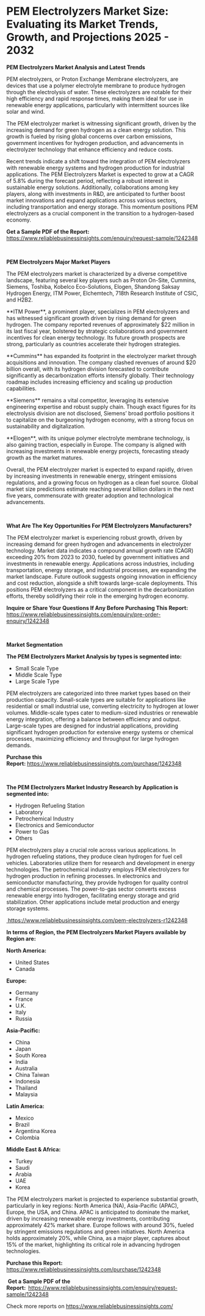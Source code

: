 <p><h1>PEM Electrolyzers Market Size: Evaluating its Market Trends, Growth, and Projections 2025 - 2032</h1></p><p><strong>PEM Electrolyzers Market Analysis and Latest Trends</strong></p>
<p><p>PEM electrolyzers, or Proton Exchange Membrane electrolyzers, are devices that use a polymer electrolyte membrane to produce hydrogen through the electrolysis of water. These electrolyzers are notable for their high efficiency and rapid response times, making them ideal for use in renewable energy applications, particularly with intermittent sources like solar and wind.</p><p>The PEM electrolyzer market is witnessing significant growth, driven by the increasing demand for green hydrogen as a clean energy solution. This growth is fueled by rising global concerns over carbon emissions, government incentives for hydrogen production, and advancements in electrolyzer technology that enhance efficiency and reduce costs. </p><p>Recent trends indicate a shift toward the integration of PEM electrolyzers with renewable energy systems and hydrogen production for industrial applications. The PEM Electrolyzers Market is expected to grow at a CAGR of 5.8% during the forecast period, reflecting a robust interest in sustainable energy solutions. Additionally, collaborations among key players, along with investments in R&D, are anticipated to further boost market innovations and expand applications across various sectors, including transportation and energy storage. This momentum positions PEM electrolyzers as a crucial component in the transition to a hydrogen-based economy.</p></p>
<p><strong>Get a Sample PDF of the Report:&nbsp;</strong> <a href="https://www.reliablebusinessinsights.com/enquiry/request-sample/1242348?utm_campaign=1720&utm_medium=2&utm_source=Github&utm_content=ia&utm_term=13022025&utm_id=pem-electrolyzers">https://www.reliablebusinessinsights.com/enquiry/request-sample/1242348</a></p>
<p>&nbsp;</p>
<p><strong>PEM Electrolyzers Major Market Players</strong></p>
<p><p>The PEM electrolyzers market is characterized by a diverse competitive landscape, featuring several key players such as Proton On-Site, Cummins, Siemens, Toshiba, Kobelco Eco-Solutions, Elogen, Shandong Saksay Hydrogen Energy, ITM Power, Elchemtech, 718th Research Institute of CSIC, and H2B2.</p><p>**ITM Power**, a prominent player, specializes in PEM electrolyzers and has witnessed significant growth driven by rising demand for green hydrogen. The company reported revenues of approximately $22 million in its last fiscal year, bolstered by strategic collaborations and government incentives for clean energy technology. Its future growth prospects are strong, particularly as countries accelerate their hydrogen strategies.</p><p>**Cummins** has expanded its footprint in the electrolyzer market through acquisitions and innovation. The company clashed revenues of around $20 billion overall, with its hydrogen division forecasted to contribute significantly as decarbonization efforts intensify globally. Their technology roadmap includes increasing efficiency and scaling up production capabilities.</p><p>**Siemens** remains a vital competitor, leveraging its extensive engineering expertise and robust supply chain. Though exact figures for its electrolysis division are not disclosed, Siemens’ broad portfolio positions it to capitalize on the burgeoning hydrogen economy, with a strong focus on sustainability and digitalization.</p><p>**Elogen**, with its unique polymer electrolyte membrane technology, is also gaining traction, especially in Europe. The company is aligned with increasing investments in renewable energy projects, forecasting steady growth as the market matures.</p><p>Overall, the PEM electrolyzer market is expected to expand rapidly, driven by increasing investments in renewable energy, stringent emissions regulations, and a growing focus on hydrogen as a clean fuel source. Global market size predictions estimate reaching several billion dollars in the next five years, commensurate with greater adoption and technological advancements.</p></p>
<p>&nbsp;</p>
<p><strong>What Are The Key Opportunities For PEM Electrolyzers Manufacturers?</strong></p>
<p><p>The PEM electrolyzer market is experiencing robust growth, driven by increasing demand for green hydrogen and advancements in electrolyzer technology. Market data indicates a compound annual growth rate (CAGR) exceeding 20% from 2023 to 2030, fueled by government initiatives and investments in renewable energy. Applications across industries, including transportation, energy storage, and industrial processes, are expanding the market landscape. Future outlook suggests ongoing innovation in efficiency and cost reduction, alongside a shift towards large-scale deployments. This positions PEM electrolyzers as a critical component in the decarbonization efforts, thereby solidifying their role in the emerging hydrogen economy.</p></p>
<p><strong>Inquire or Share Your Questions If Any Before Purchasing This Report:</strong> <a href="https://www.reliablebusinessinsights.com/enquiry/pre-order-enquiry/1242348?utm_campaign=1720&utm_medium=2&utm_source=Github&utm_content=ia&utm_term=13022025&utm_id=pem-electrolyzers">https://www.reliablebusinessinsights.com/enquiry/pre-order-enquiry/1242348</a></p>
<p>&nbsp;</p>
<p><strong>Market Segmentation</strong></p>
<p><strong>The PEM Electrolyzers Market Analysis by types is segmented into:</strong></p>
<p><ul><li>Small Scale Type</li><li>Middle Scale Type</li><li>Large Scale Type</li></ul></p>
<p><p>PEM electrolyzers are categorized into three market types based on their production capacity. Small-scale types are suitable for applications like residential or small industrial use, converting electricity to hydrogen at lower volumes. Middle-scale types cater to medium-sized industries or renewable energy integration, offering a balance between efficiency and output. Large-scale types are designed for industrial applications, providing significant hydrogen production for extensive energy systems or chemical processes, maximizing efficiency and throughput for large hydrogen demands.</p></p>
<p><strong>Purchase this Report:&nbsp;</strong><a href="https://www.reliablebusinessinsights.com/purchase/1242348?utm_campaign=1720&utm_medium=2&utm_source=Github&utm_content=ia&utm_term=13022025&utm_id=pem-electrolyzers">https://www.reliablebusinessinsights.com/purchase/1242348</a></p>
<p>&nbsp;</p>
<p><strong>The PEM Electrolyzers Market Industry Research by Application is segmented into:</strong></p>
<p><ul><li>Hydrogen Refueling Station</li><li>Laboratory</li><li>Petrochemical Industry</li><li>Electronics and Semiconductor</li><li>Power to Gas</li><li>Others</li></ul></p>
<p><p>PEM electrolyzers play a crucial role across various applications. In hydrogen refueling stations, they produce clean hydrogen for fuel cell vehicles. Laboratories utilize them for research and development in energy technologies. The petrochemical industry employs PEM electrolyzers for hydrogen production in refining processes. In electronics and semiconductor manufacturing, they provide hydrogen for quality control and chemical processes. The power-to-gas sector converts excess renewable energy into hydrogen, facilitating energy storage and grid stabilization. Other applications include metal production and energy storage systems.</p></p>
<p><a href="https://www.reliablebusinessinsights.com/pem-electrolyzers-r1242348?utm_campaign=1720&utm_medium=2&utm_source=Github&utm_content=ia&utm_term=13022025&utm_id=pem-electrolyzers">&nbsp;https://www.reliablebusinessinsights.com/pem-electrolyzers-r1242348</a></p>
<p><strong>In terms of Region, the PEM Electrolyzers Market Players available by Region are:</strong></p>
<p>
    <p> <strong> North America: </strong>
        <ul>
            <li>United States</li>
            <li>Canada</li>
        </ul>
        </p> 
    <p> <strong> Europe: </strong>
        <ul>
            <li>Germany</li>
            <li>France</li>
            <li>U.K.</li>
            <li>Italy</li>
            <li>Russia</li>
        </ul>
        </p> 
    <p> <strong> Asia-Pacific: </strong>
        <ul>
            <li>China</li>
            <li>Japan</li>
            <li>South Korea</li>
            <li>India</li>
            <li>Australia</li>
            <li>China Taiwan</li>
            <li>Indonesia</li>
            <li>Thailand</li>
            <li>Malaysia</li>
        </ul>
        </p> 
    <p> <strong> Latin America: </strong>
        <ul>
            <li>Mexico</li>
            <li>Brazil</li>
            <li>Argentina Korea</li>
            <li>Colombia</li>
        </ul>
        </p> 
    <p> <strong> Middle East & Africa: </strong>
        <ul>
            <li>Turkey</li>
            <li>Saudi</li>
            <li>Arabia</li>
            <li>UAE</li>
            <li>Korea</li>
        </ul>
    </p>
    </p>
<p><p>The PEM electrolyzers market is projected to experience substantial growth, particularly in key regions: North America (NA), Asia-Pacific (APAC), Europe, the USA, and China. APAC is anticipated to dominate the market, driven by increasing renewable energy investments, contributing approximately 42% market share. Europe follows with around 30%, fueled by stringent emissions regulations and green initiatives. North America holds approximately 20%, while China, as a major player, captures about 15% of the market, highlighting its critical role in advancing hydrogen technologies.</p></p>
<p><strong>Purchase this Report: </strong><a href="https://www.reliablebusinessinsights.com/purchase/1242348?utm_campaign=1720&utm_medium=2&utm_source=Github&utm_content=ia&utm_term=13022025&utm_id=pem-electrolyzers">https://www.reliablebusinessinsights.com/purchase/1242348</a></p>
<p>&nbsp;<strong>Get a Sample PDF of the Report:&nbsp;&nbsp;</strong><a href="https://www.reliablebusinessinsights.com/enquiry/request-sample/1242348?utm_campaign=1720&utm_medium=2&utm_source=Github&utm_content=ia&utm_term=13022025&utm_id=pem-electrolyzers">https://www.reliablebusinessinsights.com/enquiry/request-sample/1242348</a></p>
<p><strong></strong></p>
<p>Check more reports on <a href="https://www.reliablebusinessinsights.com/?utm_campaign=1720&utm_medium=2&utm_source=Github&utm_content=ia&utm_term=13022025&utm_id=pem-electrolyzers">https://www.reliablebusinessinsights.com/</a></p>
